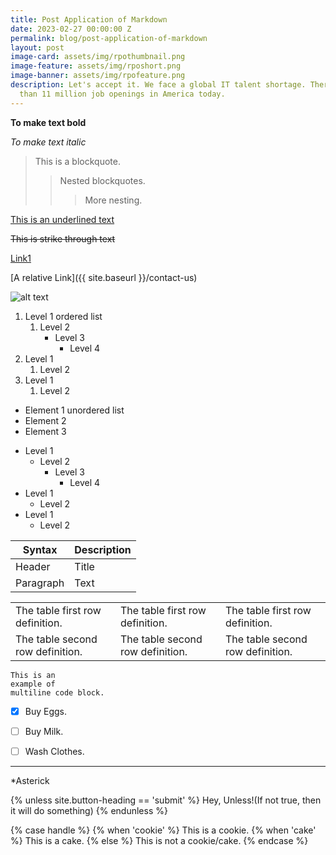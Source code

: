 ```yaml
---
title: Post Application of Markdown
date: 2023-02-27 00:00:00 Z
permalink: blog/post-application-of-markdown
layout: post
image-card: assets/img/rpothumbnail.png
image-feature: assets/img/rposhort.png
image-banner: assets/img/rpofeature.png
description: Let's accept it. We face a global IT talent shortage. There are more
  than 11 million job openings in America today.
---
```


<!-- # Representation of Heading1
## Representation of Heading2
### Representation of Heading3
#### Representation of Heading4
##### Representation of Heading5
###### Representation of Heading6 -->

<!-- Bold text -->
**To make text bold**

<!-- Italic text -->
*To make text italic*

<!-- Blockquotes -->
> This is a blockquote.
>> Nested blockquotes.
>>> More nesting.

<!-- Markdown Underlined -->
<ins>This is an underlined text</ins>

<!-- Strike through text -->
~~This is strike through text~~

<!-- Inline Link -->
[Link1](https://www.interviewbit.com/practice/)

[A relative Link]({{ site.baseurl }}/contact-us)
<!-- Image -->
![alt text](https://d3n0h9tb65y8q.cloudfront.net/public_assets/assets/000/002/559/original/Inline_Style.png?1642758105)


<!-- ordered lists -->
1. Level 1 ordered list
    1. Level 2
        - Level 3
            - Level 4
2. Level 1
    1. Level 2
3. Level 1
    1. Level 2

<!-- unordered lists can be created with an asterisk(*), (+), or (-) signs  -->
* Element 1 unordered list
* Element 2
* Element 3

<!-- Nested unordered list -->
- Level 1
    - Level 2
        - Level 3
            - Level 4
- Level 1
    - Level 2
- Level 1
    - Level 2


| Syntax | Description |
| ----------- | ----------- |
| Header | Title |
| Paragraph | Text | 

<!-- Markdown Boxed -->
<table>
<tr>
<td>The table first row definition.</td>
<td>The table first row definition.</td>
<td>The table first row definition.</td>
</tr>
<tr>
<td>The table second row definition.</td>
<td>The table second row definition.</td>
<td>The table second row definition.</td>
</tr>
</table>

```
This is an
example of
multiline code block.
```
<!-- Task Lists -->
- [x] Buy Eggs.
- [ ] Buy Milk.
- [ ] Wash Clothes.


<!-- Horizontal line -->
_____________________________________________________________________________


*Asterick








<!-- NoT -->
{% unless site.button-heading == 'submit' %}
Hey, Unless!(If not true, then it will do something)
{% endunless %} 

<!-- switch case -->
{%  case handle %}
{% when 'cookie' %}
This is a cookie.
{% when 'cake' %}
This is a cake.
{% else %}
This is not a cookie/cake.
{% endcase %}